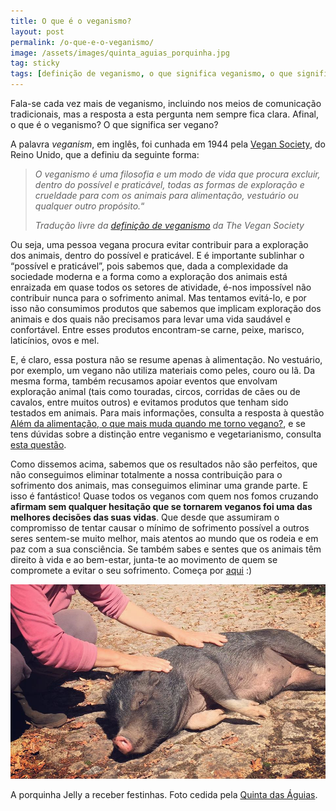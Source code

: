 ```yaml
---
title: O que é o veganismo?
layout: post
permalink: /o-que-e-o-veganismo/
image: /assets/images/quinta_aguias_porquinha.jpg
tag: sticky
tags: [definição de veganismo, o que significa veganismo, o que significa ser vegan, o que significa ser vegano]
---
```

Fala-se cada vez mais de veganismo, incluindo nos meios de comunicação tradicionais, mas a resposta a esta pergunta nem sempre fica clara. Afinal, o que é o veganismo? O que significa ser vegano?

A palavra _veganism_, em inglês, foi cunhada em 1944 pela [Vegan Society](https://www.vegansociety.com), do Reino Unido, que a definiu da seguinte forma:

<blockquote>
  <p>
    <em>O veganismo é uma filosofia e um modo de vida que procura excluir, dentro do possível e praticável, todas as formas de exploração e crueldade para com os animais para alimentação, vestuário ou qualquer outro propósito.</em>&#8220;
  </p>
  
  <cite>Tradução livre da <a href="https://www.vegansociety.com/go-vegan/definition-veganism">definição de veganismo</a> da The Vegan Society</cite>
</blockquote>

Ou seja, uma pessoa vegana procura evitar contribuir para a exploração dos animais, dentro do possível e praticável. E é importante sublinhar o “possível e praticável”, pois sabemos que, dada a complexidade da sociedade moderna e a forma como a exploração dos animais está enraizada em quase todos os setores de atividade, é-nos impossível não contribuir nunca para o sofrimento animal. Mas tentamos evitá-lo, e por isso não consumimos produtos que sabemos que implicam exploração dos animais e dos quais não precisamos para levar uma vida saudável e confortável. Entre esses produtos encontram-se carne, peixe, marisco, laticínios, ovos e mel.

E, é claro, essa postura não se resume apenas à alimentação. No vestuário, por exemplo, um vegano não utiliza materiais como peles, couro ou lã. Da mesma forma, também recusamos apoiar eventos que envolvam exploração animal (tais como touradas, circos, corridas de cães ou de cavalos, entre muitos outros) e evitamos produtos que tenham sido testados em animais. Para mais informações, consulta a resposta à questão [Além da alimentação, o que mais muda quando me torno vegano?](/alem-da-alimentacao-o-que-mais-muda-quando-me-torno-vegano/), e se tens dúvidas sobre a distinção entre veganismo e vegetarianismo, consulta [esta questão](/qual-a-diferenca-entre-um-vegano-e-um-vegetariano/).

Como dissemos acima, sabemos que os resultados não são perfeitos, que não conseguimos eliminar totalmente a nossa contribuição para o sofrimento dos animais, mas conseguimos eliminar uma grande parte. E isso é fantástico! Quase todos os veganos com quem nos fomos cruzando **afirmam sem qualquer hesitação que se tornarem veganos foi uma das melhores decisões das suas vidas**. Que desde que assumiram o compromisso de tentar causar o mínimo de sofrimento possível a outros seres sentem-se muito melhor, mais atentos ao mundo que os rodeia e em paz com a sua consciência. Se também sabes e sentes que os animais têm direito à vida e ao bem-estar, junta-te ao movimento de quem se compromete a evitar o seu sofrimento. Começa por [aqui](/quero-ser-vegano-por-onde-comeco/) :)

![[Foto da porquinha Jelly a receber festinhas, na Quinta das Águias]](/assets/images/quinta_aguias_porquinha.jpg "A porquinha Jelly a receber festinhas, na Quinta das Águias")

<div class="img-caption">A porquinha Jelly a receber festinhas. Foto cedida pela <a href="https://www.facebook.com/associacaoquintadasaguias/photos/1152900774802359">Quinta das Águias</a>.</div>
